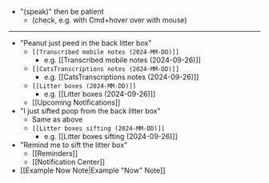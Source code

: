 - "(speak)" then be patient
	- (check, e.g. with Cmd+hover over with mouse)
- ---
- "Peanut just peed in the back litter box"
	- `[[Transcribed mobile notes (2024-MM-DD)]]`
		- e.g. [[Transcribed mobile notes (2024-09-26)]]
	- `[[CatsTranscriptions notes (2024-MM-DD)]]`
		- e.g. [[CatsTranscriptions notes (2024-09-26)]]
	- `[[Litter boxes (2024-MM-DD)]]`
		- e.g. [[Litter boxes (2024-09-26)]]
	- [[Upcoming Notifications]]
- "I just sifted poop from the back litter box"
	- Same as above
	- `[[Litter boxes sifting (2024-MM-DD)]]`
		- e.g. [[Litter boxes sifting (2024-09-26)]]
- "Remind me to sift the litter box"
	- [[Reminders]]
	- [[Notification Center]]
- [[Example Now Note|Example "Now" Note]]
